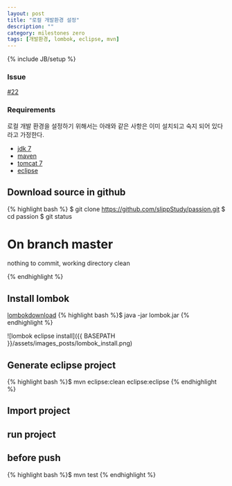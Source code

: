 ```yaml
---
layout: post
title: "로컬 개발환경 설정"
description: ""
category: milestones zero
tags: [개발환경, lombok, eclipse, mvn]
---
```

{% include JB/setup %}

### Issue 
[#22](https://github.com/slippStudy/passion/issues/22)

### Requirements

로컬 개발 환경을 설정하기 위해서는 아래와 같은 사항은 이미 설치되고 숙지 되어 있다라고 가정한다. 

- [jdk 7](http://www.oracle.com/technetwork/java/javase/downloads/jdk7-downloads-1880260.html)
- [maven](http://maven.apache.org/download.cgi)
- [tomcat 7](http://tomcat.apache.org/download-70.cgi)
- [eclipse](https://www.eclipse.org/downloads/packages/eclipse-ide-java-ee-developers/keplersr2)

## Download source in github 

{% highlight bash %}
$ git clone  https://github.com/slippStudy/passion.git
$ cd passion
$ git status 

# On branch master
nothing to commit, working directory clean


{% endhighlight %}


## Install lombok 
[lombok](http://projectlombok.org/)[download](http://projectlombok.org/download.html)
{% highlight bash %}$ java -jar lombok.jar {% endhighlight %}

![lombok eclipse install]({{ BASEPATH }}/assets/images_posts/lombok_install.png)

## Generate eclipse project
{% highlight bash %}$ mvn eclipse:clean eclipse:eclipse {% endhighlight %}

## Import project 

## run project


## before push
{% highlight bash %}$ mvn test {% endhighlight %}
